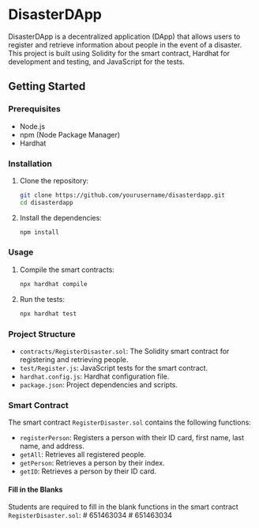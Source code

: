 # DisasterDApp

DisasterDApp is a decentralized application (DApp) that allows users to register and retrieve information about people in the event of a disaster. This project is built using Solidity for the smart contract, Hardhat for development and testing, and JavaScript for the tests.

## Getting Started

### Prerequisites

- Node.js
- npm (Node Package Manager)
- Hardhat

### Installation

1. Clone the repository:
    ```sh
    git clone https://github.com/yourusername/disasterdapp.git
    cd disasterdapp
    ```

2. Install the dependencies:
    ```sh
    npm install
    ```

### Usage

1. Compile the smart contracts:
    ```sh
    npx hardhat compile
    ```

2. Run the tests:
    ```sh
    npx hardhat test
    ```

### Project Structure

- `contracts/RegisterDisaster.sol`: The Solidity smart contract for registering and retrieving people.
- `test/Register.js`: JavaScript tests for the smart contract.
- `hardhat.config.js`: Hardhat configuration file.
- `package.json`: Project dependencies and scripts.

### Smart Contract

The smart contract `RegisterDisaster.sol` contains the following functions:

- `registerPerson`: Registers a person with their ID card, first name, last name, and address.
- `getAll`: Retrieves all registered people.
- `getPerson`: Retrieves a person by their index.
- `getID`: Retrieves a person by their ID card.

#### Fill in the Blanks

Students are required to fill in the blank functions in the smart contract `RegisterDisaster.sol`:
#   6 5 1 4 6 3 0 3 4  
 # 651463034
